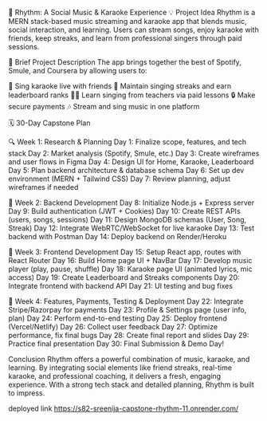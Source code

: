 
🎵 Rhythm: A Social Music & Karaoke Experience
💡 Project Idea
Rhythm is a MERN stack-based music streaming and karaoke app that blends music, social interaction, and learning. Users can stream songs, enjoy karaoke with friends, keep streaks, and learn from professional singers through paid sessions.

📝 Brief Project Description
The app brings together the best of Spotify, Smule, and Coursera by allowing users to:

🎤 Sing karaoke live with friends
🔁 Maintain singing streaks and earn leaderboard ranks
🧑‍🏫 Learn singing from teachers via paid lessons
🔒 Make secure payments
🎶 Stream and sing music in one platform


🗓️ 30-Day Capstone Plan

🔍 Week 1: Research & Planning
Day 1: Finalize scope, features, and tech stack
Day 2: Market analysis (Spotify, Smule, etc.)
Day 3: Create wireframes and user flows in Figma
Day 4: Design UI for Home, Karaoke, Leaderboard
Day 5: Plan backend architecture & database schema
Day 6: Set up dev environment (MERN + Tailwind CSS)
Day 7: Review planning, adjust wireframes if needed

🔧 Week 2: Backend Development
Day 8: Initialize Node.js + Express server
Day 9: Build authentication (JWT + Cookies)
Day 10: Create REST APIs (users, songs, sessions)
Day 11: Design MongoDB schemas (User, Song, Streak)
Day 12: Integrate WebRTC/WebSocket for live karaoke
Day 13: Test backend with Postman
Day 14: Deploy backend on Render/Heroku

🎨 Week 3: Frontend Development
Day 15: Setup React app, routes with React Router
Day 16: Build Home page UI + NavBar
Day 17: Develop music player (play, pause, shuffle)
Day 18: Karaoke page UI (animated lyrics, mic access)
Day 19: Create Leaderboard and Streaks components
Day 20: Integrate frontend with backend API
Day 21: UI testing and bug fixes

🚀 Week 4: Features, Payments, Testing & Deployment
Day 22: Integrate Stripe/Razorpay for payments
Day 23: Profile & Settings page (user info, plan)
Day 24: Perform end-to-end testing
Day 25: Deploy frontend (Vercel/Netlify)
Day 26: Collect user feedback
Day 27: Optimize performance, fix final bugs
Day 28: Create final report and slides
Day 29: Practice final presentation
Day 30: Final Submission & Demo Day!

Conclusion
Rhythm offers a powerful combination of music, karaoke, and learning. By integrating social elements like friend streaks, real-time karaoke, and professional coaching, it delivers a fresh, engaging experience. With a strong tech stack and detailed planning, Rhythm is built to impress.

deployed link
https://s82-sreenija-capstone-rhythm-11.onrender.com/